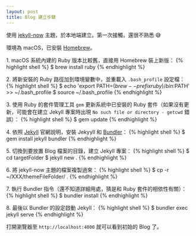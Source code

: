 ```yaml
---
layout: post
title: Blog 建立步驟
---
```


使用 [jekyll-now](https://github.com/barryclark/jekyll-now) 主題，於本地端建立。第一次接觸，還很不熟悉 😅

環境為 macOS，已安裝 [Homebrew](http://brew.sh/index_zh-tw.html)。

1\. macOS 系統內建的 Ruby 版本比較舊，直接用 Homebrew 裝上新版：
{% highlight shell %}
$ brew install ruby
{% endhighlight %}

2\. 將新安裝的 Ruby 路徑加到環境變數中，並重載入 `.bash_profile` 設定檔：
{% highlight shell %}
$ echo 'export PATH=$(brew --prefix ruby)/bin:$PATH' >> ~/.bash_profile
$ source ~/.bash_profile
{% endhighlight %}

3\. 使用 Ruby 的套件管理工具 `gem` 更新系統中已安裝的 Ruby 套件（如果沒有更新，可能會在建立 Jekyll 專案時出現 `No such file or directory - getcwd` 錯誤）：
{% highlight shell %}
$ gem update
{% endhighlight %}

4\. 依照 [Jekyll](https://jekyllrb.com/) 官網說明，安裝 Jekyyll 和 [Bundler](http://bundler.io/)：
{% highlight shell %}
$ gem install jekyll bundler
{% endhighlight %}

5\. 切換到要放置 Blog 檔案的目錄，建立 Jekyll 專案：
{% highlight shell %}
$ cd targetFolder
$ jekyll new .
{% endhighlight %}

6\. 將 jekyll-now 主題的檔案複製過來：
{% highlight shell %}
$ cp -r ~/XXX/themeFileFolder/ .
{% endhighlight %}

7\. 執行 Bundler 指令（還不知道詳細用處，猜是和 Ruby 套件的相依性有關）：
{% highlight shell %}
$ bundler install
{% endhighlight %}

8\. 最後以 Bundler 的設定啟動 Jekyll：
{% highlight shell %}
$ bundler exec jekyll serve
{% endhighlight %}
	
打開瀏覽器至 `http://localhost:4000` 就可以看到初始的 Blog 了。